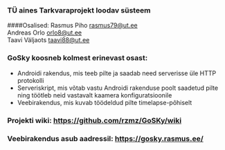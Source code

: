 ### TÜ aines Tarkvaraprojekt loodav süsteem
####Osalised:
Rasmus Piho <rasmus79@ut.ee>  
Andreas Orlo <orlo8@ut.ee>  
Taavi Väljaots <taavi88@ut.ee>  

### GoSky koosneb kolmest erinevast osast:
* Androidi rakendus, mis teeb pilte ja saadab need serverisse üle HTTP protokolli
* Serveriskript, mis võtab vastu Androidi rakenduse poolt saadetud pilte ning töötleb neid vastavalt kaamera konfiguratsioonile
* Veebirakendus, mis kuvab töödeldud pilte timelapse-põhiselt

### Projekti wiki: https://github.com/rzmz/GoSKy/wiki
### Veebirakendus asub aadressil: https://gosky.rasmus.ee/
